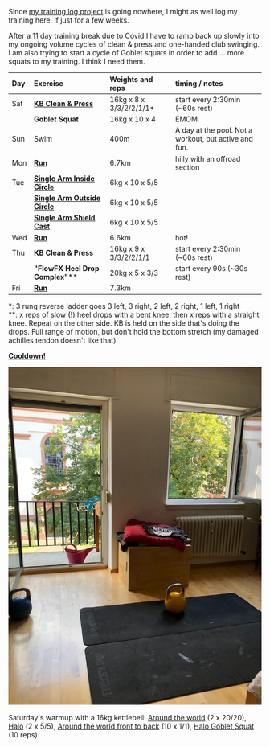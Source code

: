 <!--
.. title: Training week Juli 30 to August 5
.. slug: training-week-juli-30-to-august-5-2022
.. date: 2022-07-30 16:43:15 UTC+02:00
.. tags:
.. category: training
.. link:
.. description:
.. type: text
-->

Since [my training log project](https://github.com/FlowFX/divingdolphin) is
going nowhere, I might as well log my training here, if just for a few weeks.

After a 11 day training break due to Covid I have to ramp back up slowly into my
ongoing volume cycles of clean & press and one-handed club swinging. I am also
trying to start a cycle of Goblet squats in order to add ... more squats to my
training. I think I need them.

| Day | Exercise                                                                     | Weights and reps         | timing / notes                                        |
| :-- | :--------------------------------------------------------------------------- | :----------------------- | :---------------------------------------------------- |
| Sat | [**KB Clean & Press**](https://www.youtube.com/watch?v=48qvCvJJr8Y)          | 16kg x 8 x 3/3/2/2/1/1\* | start every 2:30min (~60s rest)                       |
|     | **Goblet Squat**                                                             | 16kg x 10 x 4            | EMOM                                                  |
| Sun | Swim                                                                         | 400m                     | A day at the pool. Not a workout, but active and fun. |
| Mon | [**Run**](https://runalyze.com/shared/wjdy0)                                 | 6.7km                    | hilly with an offroad section                         |
| Tue | [**Single Arm Inside Circle**](https://www.youtube.com/watch?v=0ZzoCasyoAM)  | 6kg x 10 x 5/5           |                                                       |
|     | [**Single Arm Outside Circle**](https://www.youtube.com/watch?v=OydLETgLfMA) | 6kg x 10 x 5/5           |                                                       |
|     | [**Single Arm Shield Cast**](https://www.youtube.com/watch?v=LKNgPDX2wRk)    | 6kg x 10 x 5/5           |                                                       |
| Wed | [**Run**](https://runalyze.com/shared/wlvn8)                                 | 6.6km                    | hot!                                                  |
| Thu | **KB Clean & Press**                                                         | 16kg x 9 x 3/3/2/2/1/1   | start every 2:30min (~60s rest)                       |
|     | **"FlowFX Heel Drop Complex"**\*\*                                           | 20kg x 5 x 3/3           | start every 90s (~30s rest)                           |
| Fri | [**Run**](https://runalyze.com/shared/wokwx)                                 | 7.3km                    |                                                       |

\*: 3 rung reverse ladder goes 3 left, 3 right, 2 left, 2 right, 1 left, 1 right  
\*\*: x reps of slow (!) heel drops with a bent knee, then x reps with a
straight knee. Repeat on the other side. KB is held on the side that's doing the
drops. Full range of motion, but don't hold the bottom stretch (my damaged
achilles tendon doesn't like that).

[**Cooldown!**](https://www.youtube.com/watch?v=pVv1RctiO2Q)

![Training mats, a kettlebell, and the view outside.](/images/2022/training-2022-07-30.jpg)

Saturday's warmup with a 16kg kettlebell: [Around the world](https://www.youtube.com/watch?v=XaegZzSbtr0) (2 x 20/20), [Halo](https://www.youtube.com/watch?v=25xdtjbFPtw) (2 x 5/5),
[Around the world front to back](https://www.youtube.com/watch?v=TwlQQXAQpaQ) (10 x 1/1), [Halo Goblet Squat](https://www.youtube.com/watch?v=tOAZDLFzdLE) (10 reps).
